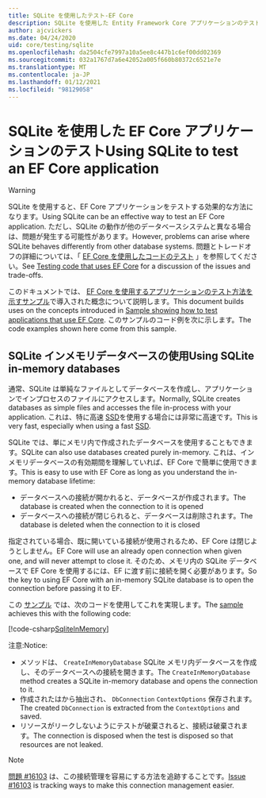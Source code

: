 ```yaml
---
title: SQLite を使用したテスト-EF Core
description: SQLite を使用した Entity Framework Core アプリケーションのテスト
author: ajcvickers
ms.date: 04/24/2020
uid: core/testing/sqlite
ms.openlocfilehash: da2504cfe7997a10a5ee8c447b1c6ef00dd02369
ms.sourcegitcommit: 032a1767d7a6e42052a005f660b80372c6521e7e
ms.translationtype: MT
ms.contentlocale: ja-JP
ms.lasthandoff: 01/12/2021
ms.locfileid: "98129058"
---
```

# <a name="using-sqlite-to-test-an-ef-core-application"></a><span data-ttu-id="e2f00-103">SQLite を使用した EF Core アプリケーションのテスト</span><span class="sxs-lookup"><span data-stu-id="e2f00-103">Using SQLite to test an EF Core application</span></span>

> [!WARNING]
> <span data-ttu-id="e2f00-104">SQLite を使用すると、EF Core アプリケーションをテストする効果的な方法になります。</span><span class="sxs-lookup"><span data-stu-id="e2f00-104">Using SQLite can be an effective way to test an EF Core application.</span></span>
> <span data-ttu-id="e2f00-105">ただし、SQLite の動作が他のデータベースシステムと異なる場合は、問題が発生する可能性があります。</span><span class="sxs-lookup"><span data-stu-id="e2f00-105">However, problems can arise where SQLite behaves differently from other database systems.</span></span>
> <span data-ttu-id="e2f00-106">問題とトレードオフの詳細については、「 [EF Core を使用したコードのテスト](xref:core/testing/index) 」を参照してください。</span><span class="sxs-lookup"><span data-stu-id="e2f00-106">See [Testing code that uses EF Core](xref:core/testing/index) for a discussion of the issues and trade-offs.</span></span>

<span data-ttu-id="e2f00-107">このドキュメントでは、 [EF Core を使用するアプリケーションのテスト方法を示すサンプル](xref:core/testing/testing-sample)で導入された概念について説明します。</span><span class="sxs-lookup"><span data-stu-id="e2f00-107">This document builds uses on the concepts introduced in [Sample showing how to test applications that use EF Core](xref:core/testing/testing-sample).</span></span>
<span data-ttu-id="e2f00-108">このサンプルのコード例を次に示します。</span><span class="sxs-lookup"><span data-stu-id="e2f00-108">The code examples shown here come from this sample.</span></span>

## <a name="using-sqlite-in-memory-databases"></a><span data-ttu-id="e2f00-109">SQLite インメモリデータベースの使用</span><span class="sxs-lookup"><span data-stu-id="e2f00-109">Using SQLite in-memory databases</span></span>

<span data-ttu-id="e2f00-110">通常、SQLite は単純なファイルとしてデータベースを作成し、アプリケーションでインプロセスのファイルにアクセスします。</span><span class="sxs-lookup"><span data-stu-id="e2f00-110">Normally, SQLite creates databases as simple files and accesses the file in-process with your application.</span></span>
<span data-ttu-id="e2f00-111">これは、特に高速 [SSD](https://en.wikipedia.org/wiki/Solid-state_drive)を使用する場合には非常に高速です。</span><span class="sxs-lookup"><span data-stu-id="e2f00-111">This is very fast, especially when using a fast [SSD](https://en.wikipedia.org/wiki/Solid-state_drive).</span></span>

<span data-ttu-id="e2f00-112">SQLite では、単にメモリ内で作成されたデータベースを使用することもできます。</span><span class="sxs-lookup"><span data-stu-id="e2f00-112">SQLite can also use databases created purely in-memory.</span></span>
<span data-ttu-id="e2f00-113">これは、インメモリデータベースの有効期間を理解していれば、EF Core で簡単に使用できます。</span><span class="sxs-lookup"><span data-stu-id="e2f00-113">This is easy to use with EF Core as long as you understand the in-memory database lifetime:</span></span>

* <span data-ttu-id="e2f00-114">データベースへの接続が開かれると、データベースが作成されます。</span><span class="sxs-lookup"><span data-stu-id="e2f00-114">The database is created when the connection to it is opened</span></span>
* <span data-ttu-id="e2f00-115">データベースへの接続が閉じられると、データベースは削除されます。</span><span class="sxs-lookup"><span data-stu-id="e2f00-115">The database is deleted when the connection to it is closed</span></span>

<span data-ttu-id="e2f00-116">指定されている場合、既に開いている接続が使用されるため、EF Core は閉じようとしません。</span><span class="sxs-lookup"><span data-stu-id="e2f00-116">EF Core will use an already open connection when given one, and will never attempt to close it.</span></span>
<span data-ttu-id="e2f00-117">そのため、メモリ内の SQLite データベースで EF Core を使用するには、EF に渡す前に接続を開く必要があります。</span><span class="sxs-lookup"><span data-stu-id="e2f00-117">So the key to using EF Core with an in-memory SQLite database is to open the connection before passing it to EF.</span></span>

<span data-ttu-id="e2f00-118">この [サンプル](xref:core/testing/testing-sample) では、次のコードを使用してこれを実現します。</span><span class="sxs-lookup"><span data-stu-id="e2f00-118">The [sample](xref:core/testing/testing-sample) achieves this with the following code:</span></span>

[!code-csharp[SqliteInMemory](../../../samples/core/Miscellaneous/Testing/ItemsWebApi/Tests/SqliteInMemoryItemsControllerTest.cs?name=SqliteInMemory)]

<span data-ttu-id="e2f00-119">注意:</span><span class="sxs-lookup"><span data-stu-id="e2f00-119">Notice:</span></span>

* <span data-ttu-id="e2f00-120">メソッドは、 `CreateInMemoryDatabase` SQLite メモリ内データベースを作成し、そのデータベースへの接続を開きます。</span><span class="sxs-lookup"><span data-stu-id="e2f00-120">The `CreateInMemoryDatabase` method creates a SQLite in-memory database and opens the connection to it.</span></span>
* <span data-ttu-id="e2f00-121">作成されたはから抽出され、 `DbConnection` `ContextOptions` 保存されます。</span><span class="sxs-lookup"><span data-stu-id="e2f00-121">The created `DbConnection` is extracted from the `ContextOptions` and saved.</span></span>
* <span data-ttu-id="e2f00-122">リソースがリークしないようにテストが破棄されると、接続は破棄されます。</span><span class="sxs-lookup"><span data-stu-id="e2f00-122">The connection is disposed when the test is disposed so that resources are not leaked.</span></span>

> [!NOTE]
> <span data-ttu-id="e2f00-123">[問題 #16103](https://github.com/dotnet/efcore/issues/16103) は、この接続管理を容易にする方法を追跡することです。</span><span class="sxs-lookup"><span data-stu-id="e2f00-123">[Issue #16103](https://github.com/dotnet/efcore/issues/16103) is tracking ways to make this connection management easier.</span></span>

